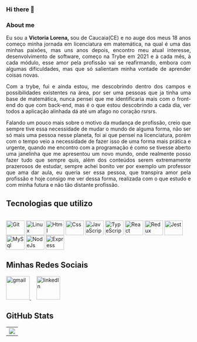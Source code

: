 ### Hi there 👋

### About me


<div align="justify">
 
  Eu sou a <strong>Victoria Lorena, </strong> sou de Caucaia(CE) e no auge dos meus 18 anos começo minha jornada em licenciatura em matemática, na qual é uma das minhas paixões, mas uns     anos depois, encontro meu atual interesse, desenvolvimento de software, começo na Trybe em 2021 e à cada mês, à cada módulo, esse amor pela profissão vai se reafirmando, embora com algumas dificuldades, mas que só salientam minha vontade de aprender coisas novas. 
  
  Com a trybe, fui e ainda estou, me descobrindo dentro dos campos e possibilidades existentes na área, por ser uma pessoas que ja tinha uma base de matemática, nunca pensei que me identificaria mais com o front-end do que com back-end, mas é o que estou descobrindo a cada dia, ver todos a aplicação alinhada dá até um afago no coração rsrsrs.
  
  Falando um pouco mais sobre o motivo da mudança de profissão, creio que sempre tive essa necessidade de mudar o mundo de alguma forma, não ser só mais uma pessoa nesse planeta, foi ai que pensei na licenciatura, porém com o tempo veio a necessidade de fazer isso de uma forma mais prática e urgente, quando me encontro com a programação é como se tivesse aberto uma janelinha que me apresentou um novo mundo, onde realmente posso fazer tudo que sempre quis, além dos conteúdos serem extremamente prazerosos de estudar, sempre achei bonito ver por exemplo um professor que ama dar aula, eu queria ser essa pessoa, que transpira amor pela profissão e hoje consigo me ver dessa forma, realizada com o que estudo e com minha futura e não tão distante profissão.
  
</div>

## Tecnologias que utilizo
<div style="display: inline_block"><br>
  <img align="center" alt="Git" height="40" width="50" src="https://cdn.jsdelivr.net/gh/devicons/devicon/icons/git/git-original.svg"> 
  <img align="center" alt="Linux" height="40" width="50" src="https://cdn.jsdelivr.net/gh/devicons/devicon/icons/linux/linux-original.svg">
  <img align="center" alt="Html" height="40" width="50" src="https://cdn.jsdelivr.net/gh/devicons/devicon/icons/html5/html5-plain-wordmark.svg">
  <img align="center" alt="Css" height="40" width="50" src="https://cdn.jsdelivr.net/gh/devicons/devicon/icons/css3/css3-plain-wordmark.svg">
  <img align="center" alt="JavaScript" height="40" width="50" src="https://cdn.jsdelivr.net/gh/devicons/devicon/icons/javascript/javascript-original.svg">
  <img align="center" alt="TypeScript" height="40" width="50" src="https://cdn.jsdelivr.net/gh/devicons/devicon/icons/typescript/typescript-original.svg">
  <img align="center" alt="React" height="40" width="50" src="https://cdn.jsdelivr.net/gh/devicons/devicon/icons/react/react-original-wordmark.svg">
  <img align="center" alt="Redux" height="40" width="50" src="https://cdn.jsdelivr.net/gh/devicons/devicon/icons/redux/redux-original.svg">
  <img align="center" alt="Jest" height="40" width="50" src="https://cdn.jsdelivr.net/gh/devicons/devicon/icons/jest/jest-plain.svg">
  <img align="center" alt="MySql" height="40" width="50" src="https://cdn.jsdelivr.net/gh/devicons/devicon/icons/mysql/mysql-original-wordmark.svg">
  <img align="center" alt="NodeJs" height="40" width="50" src="https://cdn.jsdelivr.net/gh/devicons/devicon/icons/nodejs/nodejs-original.svg">
  <img align="center" alt="Express" height="40" width="50" src="https://cdn.jsdelivr.net/gh/devicons/devicon/icons/express/express-original.svg">
</div>

## Minhas Redes Sociais
<div>
  <a style="margin-right: 15px;" href="mailto:victorialorenaf.gomes@gmail.com" target="_blank">
    <img width="64px" alt="gmail" src="[https://www.google.com/imgres?imgurl=https%3A%2F%2Fe7.pngegg.com%2Fpngimages%2F132%2F138%2Fpng-clipart-gmail-icon-gmail-computer-icons-email-google-contacts-google-account-gmail-blue-angle.png&imgrefurl=https%3A%2F%2Fwww.pngegg.com%2Fpt%2Fpng-splvr&tbnid=RTEVMy6FoyfcoM&vet=12ahUKEwipg-W0zqP3AhXxCrkGHeqFCQ0QMygPegUIARDcAQ..i&docid=7yHxRyj8Q8V0XM&w=900&h=512&q=icone%20gmail%20png&ved=2ahUKEwipg-W0zqP3AhXxCrkGHeqFCQ0QMygPegUIARDcAQ](https://e7.pngegg.com/pngimages/132/138/png-clipart-gmail-icon-gmail-computer-icons-email-google-contacts-google-account-gmail-blue-angle.png)" />
  </a>
  <a style="margin-right: 15px;" href="https://www.linkedin.com/in/victoria-lorena-393b05212/" target="_blank">
    <img width="64px" alt="linkedIn" src="https://www.google.com/imgres?imgurl=https%3A%2F%2Fcdn-icons-png.flaticon.com%2F512%2F174%2F174857.png&imgrefurl=https%3A%2F%2Fwww.flaticon.com%2Fbr%2Ficone-gratis%2Flinkedin_174857&tbnid=JdyXos__tp7KHM&vet=12ahUKEwjmm9bGzqP3AhVfN7kGHRjzCh0QMygAegUIARDHAQ..i&docid=vN5M6nzFDECBsM&w=512&h=512&q=icone%20linkedin%20png&ved=2ahUKEwjmm9bGzqP3AhVfN7kGHRjzCh0QMygAegUIARDHAQ" />
  </a>
</div>

## GitHub Stats
<table>
<tr><td>

  <a href="https://github.com/anuraghazra/github-readme-stats" rel="noopener noreferrer" target="_blank">
    <img align="center" src="https://github-readme-stats.vercel.app/api?username=VictoriaLorena&show_icons=true&theme=blue-green" />
  </a>

</td></tr>
</table>

<!--
**VictoriaLorena/VictoriaLorena** is a ✨ _special_ ✨ repository because its `README.md` (this file) appears on your GitHub profile.


- 🔭 I’m currently working on ...
- 🌱 I’m currently learning ...
- 👯 I’m looking to collaborate on ...
- 🤔 I’m looking for help with ...
- 💬 Ask me about ...
- 📫 How to reach me: ...
- 😄 Pronouns: ...
- ⚡ Fun fact: ...
-->
